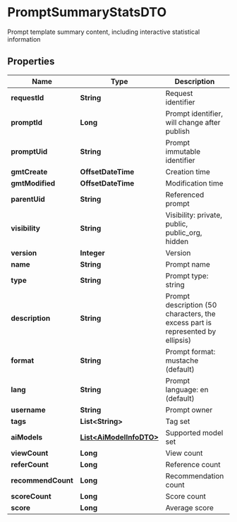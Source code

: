 

# PromptSummaryStatsDTO

Prompt template summary content, including interactive statistical information

## Properties

| Name | Type | Description | Notes |
|------------ | ------------- | ------------- | -------------|
|**requestId** | **String** | Request identifier |  [optional] |
|**promptId** | **Long** | Prompt identifier, will change after publish |  [optional] |
|**promptUid** | **String** | Prompt immutable identifier |  [optional] |
|**gmtCreate** | **OffsetDateTime** | Creation time |  [optional] |
|**gmtModified** | **OffsetDateTime** | Modification time |  [optional] |
|**parentUid** | **String** | Referenced prompt |  [optional] |
|**visibility** | **String** | Visibility: private, public, public_org, hidden |  [optional] |
|**version** | **Integer** | Version |  [optional] |
|**name** | **String** | Prompt name |  [optional] |
|**type** | **String** | Prompt type: string | chat |  [optional] |
|**description** | **String** | Prompt description (50 characters, the excess part is represented by ellipsis) |  [optional] |
|**format** | **String** | Prompt format: mustache (default) | f_string |  [optional] |
|**lang** | **String** | Prompt language: en (default) | zh | ... |  [optional] |
|**username** | **String** | Prompt owner |  [optional] |
|**tags** | **List&lt;String&gt;** | Tag set |  [optional] |
|**aiModels** | [**List&lt;AiModelInfoDTO&gt;**](AiModelInfoDTO.md) | Supported model set |  [optional] |
|**viewCount** | **Long** | View count |  [optional] |
|**referCount** | **Long** | Reference count |  [optional] |
|**recommendCount** | **Long** | Recommendation count |  [optional] |
|**scoreCount** | **Long** | Score count |  [optional] |
|**score** | **Long** | Average score |  [optional] |



